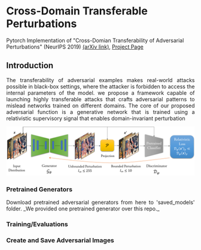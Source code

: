# Cross-Domain Transferable Perturbations 
Pytorch Implementation of "Cross-Domian Transferability of Adversarial Perturbations" (NeurIPS 2019) [(arXiv link)](https://arxiv.org/abs/1905.11736), [Project Page](https://muzammal-naseer.github.io/Cross-domain-perturbations/)

## Introduction

<p align="justify">The transferability of adversarial examples makes real-world attacks possible in black-box settings,
where the attacker is forbidden to access the internal parameters of the model. we propose a framework capable of launching highly transferable attacks that crafts adversarial patterns to mislead networks trained on different domains. The core of our proposed adversarial function is a generative network that is trained using a relativistic supervisory signal that enables domain-invariant perturbation</p>

![Learning Algo](/assets/cross_distribution.png)

### Pretrained Generators
<p align="justify">Download pretrained adversarial generators from here to 'saved_models' folder. _We provided one pretrained generator over this repo._<p >


### Training/Evaluations


### Create and Save Adversarial Images

